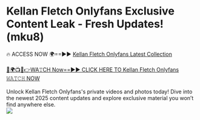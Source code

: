 # Kellan Fletch Onlyfans Exclusive Content Leak - Fresh Updates! (mku8)

🔥 ACCESS NOW 🌍==►► <a href="https://tinyurl.com/kvy9nzfs" rel="nofollow">Kellan Fletch Onlyfans Latest Collection</a>
<br><br>
[🔴🌍📺📱👉WA𝚃CH Now==►► CLICK HERE TO Kellan Fletch Onlyfans 𝚆𝙰𝚃𝙲𝙷 NOW](https://tinyurl.com/kvy9nzfs)
<br><br>
Unlock Kellan Fletch Onlyfans's private videos and photos today! Dive into the newest 2025 content updates and explore exclusive material you won’t find anywhere else.
<br>
<a href="https://tinyurl.com/kvy9nzfs" rel="nofollow" data-target="animated-image.originalLink"><img src="https://camo.githubusercontent.com/8a4f000d20f83aca3bf7ec5f350d767afa0574a8a352519fd8cfa583a6f93a33/68747470733a2f2f692e696d6775722e636f6d2f644a486b345a712e676966" data-canonical-src="https://i.imgur.com/dJHk4Zq.gif" style="max-width: 100%; display: inline-block;" data-target="animated-image.originalImage"></a>
<br>

